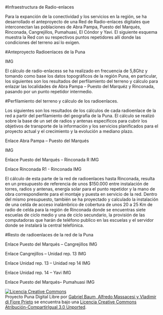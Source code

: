 #Infraestructura de Radio-enlaces

Para la expanción de la conectividad y los servicios en la región, se ha desarrollado el anteproyecto de una Red de Radio-enlaces digitales que interconectan las poblaciones de Abra Pampa, Puesto del Marqués, Rinconada, Cangrejillos, Pumahuasi, El Cóndor y Yavi.
El siguiente esquema muestra la Red con su respectivos puntos repetidores allí donde las
condiciones del terreno así lo exigen.

#Anteproyecto Radioenlaces de la Puna

IMG

El cálculo de radio-enlacess se ha realizado en frecuencia de 5,8Ghz y tomando como base los datos topográficos de la región Puna, en particular, los siguientes son los resultados del perfilamiento del terreno y cálculo para enlazar las localidades de Abra Pampa – Puesto del Marquéz y Rinconada, pasando por un punto repetidor intermedio.

#Perfilamiento del terreno y cálculo de los radioenlaces.

Los siguientes son los resultados de los cálculos de cada radioenlace de la red a partir del perfilamiento del geografia de la Puna. El cálculo se realizó sobre la base de un set de radios y antenas especificos para cubrir los objetivos de transporte de la información y los servicios planificados para el proyecto actual y el crecimiento y la evolución a
mediano plazo.

Enlace Abra Pampa – Puesto del Marqués

IMG

Enlace Puesto del Marqués – Rinconada R
IMG

Enlace Rinconada R1 - Rinconada
IMG

El cálculo de esta parte de la red de radioenlaces hasta Rinconada, resulta en un presupuesto de referencia de unos $150.000 entre instalación de torres, radios y antenas, energía solar para el punto repetidor y la mano de obra correspondiente para el montaje y puesta en servicio de la red. Dentro del mismo presupuesto, también se ha proyectado y calculado la instalación de una celda de acceso inalámbrico de cobertura de unos 20 a 25 Km de radio de celda para la región de Rinconada donde se encuentras siete escuelas de ciclo medio y una de ciclo secundario, la provisión de las computadoras
que harán de teléfono publico en las escuelas y el servidor donde se instalará la central telefónica.

#Resto de radioenlaces de la red de la Puna

Enlace Puesto del Marqués – Cangrejillos
IMG

Enlace Cangrejillos – Unidad rep. 13
IMG

Enlace Unidad rep. 13 – Unidad rep 14
IMG

Enlace Unidad rep. 14 – Yavi
IMG

Enlace Puesto del Marqués– Pumahuasi
IMG


<a rel="license" href="http://creativecommons.org/licenses/by-sa/3.0/deed.es_AR"><img alt="Licencia Creative Commons" style="border-width:0" src="http://i.creativecommons.org/l/by-sa/3.0/80x15.png" /></a><br /><span xmlns:dct="http://purl.org/dc/terms/" property="dct:title">Proyecto Puna Digital Libre</span> por <a xmlns:cc="http://creativecommons.org/ns#" href="https://github.com/vdifiore/Puna-Digital-Libre" property="cc:attributionName" rel="cc:attributionURL">Gabriel Baum, Alfredo Massacesi y Vladimir di Fiore Prieto</a> se encuentra bajo una <a rel="license" href="http://creativecommons.org/licenses/by-sa/3.0/deed.es_AR">Licencia Creative Commons Atribución-CompartirIgual 3.0 Unported</a>.


